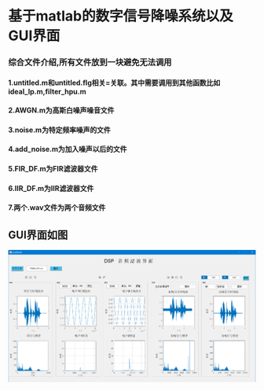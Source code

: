 # 基于matlab的数字信号降噪系统以及GUI界面

### 综合文件介绍,所有文件放到一块避免无法调用
#### 1.untitled.m和untitled.flg相关=关联。其中需要调用到其他函数比如ideal_lp.m,filter_hpu.m
#### 2.AWGN.m为高斯白噪声噪音文件
#### 3.noise.m为特定频率噪声的文件
#### 4.add_noise.m为加入噪声以后的文件
#### 5.FIR_DF.m为FIR滤波器文件
#### 6.IIR_DF.m为IIR滤波器文件
#### 7.两个.wav文件为两个音频文件
## GUI界面如图
![avatar](https://github.com/hpu339/-matlab-/raw/main/%E5%9B%BE%E7%89%871.png)

